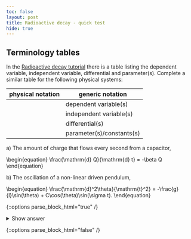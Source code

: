 ```yaml
---
toc: false
layout: post
title: Radioactive decay - quick test
hide: true
---
```


## Terminology tables

In the [Radioactive decay tutorial](https://nu-cem.github.io/CompPhys/2021/08/02/Radioactive-Decay) there is a table listing the dependent variable, independent variable, differential and parameter(s).
Complete a similar table for the following physical systems:

| physical notation | generic notation |
|-----|-----|
| | dependent  variable(s)|
|  | independent variable(s)|
|  | differential(s)|
|  | parameter(s)/constants(s) |

a) The amount of charge that flows every second from a capacitor,

\begin{equation}
\frac{\mathrm{d} Q}{\mathrm{d} t} = -\beta Q
\end{equation}

b) The oscillation of a non-linear driven pendulum,

\begin{equation}
\frac{\mathrm{d}^2\theta}{\mathrm{t}^2} = -\frac{g}{l}\sin(\theta) + C\cos(\theta)\sin(\sigma t).
\end{equation}

{::options parse_block_html="true" /}
<details>
  <summary markdown="span">Show answer</summary>
  
  a) 
  
  | physical notation | generic notation |
|-----|-----|
| $Q$ | dependent  variable(s)|
| $t$ | independent variable(s)|
| $\frac{\mathrm{d}Q}{\mathrm{d}t}$ | differential(s)|
| $\beta$ | parameter(s)/constant(s) |
  
  b)
  
  | physical notation | generic notation |
|-----|-----|
| $\theta$ | dependent  variable(s)|
|  $t$ | independent variable(s)|
| $\frac{\mathrm{d}^2\theta}{\mathrm{d} t^2}$  | differential(s)|
| $l$, $C$, $\sigma$, $g$ | parameter(s)/constant(s) |
  
  
  </details>

{::options parse_block_html="false" /}
